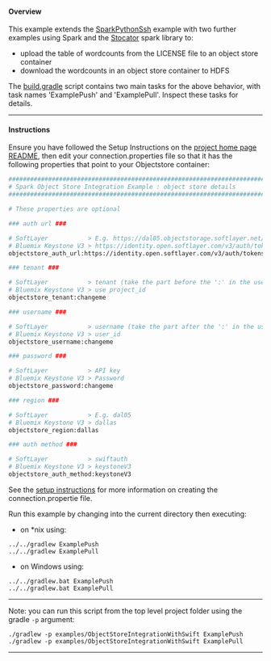 #### Overview

This example extends the [SparkPythonSsh](../SparkPythonSsh) example with two further examples using Spark and the  [Stocator](https://github.com/SparkTC/stocator) spark library to:

- upload the table of wordcounts from the LICENSE file to an object store container
- download the wordcounts in an object store container to HDFS

The [build.gradle](./build.gradle) script contains two main tasks for the above behavior, with task names 'ExamplePush' and 'ExamplePull'.  Inspect these tasks for details.

*********************************************************************
#### Instructions

Ensure you have followed the Setup Instructions on the [project home page README](https://github.com/snowch/biginsight-examples), then edit your connection.properties file so that it has the following properties that point to your Objectstore container:

```bash
################################################################################
# Spark Object Store Integration Example : object store details
################################################################################

# These properties are optional

### auth url ###

# SoftLayer           > E.g. https://dal05.objectstorage.softlayer.net/auth/v1.0/
# Bluemix Keystone V3 > https://identity.open.softlayer.com/v3/auth/tokens
objectstore_auth_url:https://identity.open.softlayer.com/v3/auth/tokens

### tenant ###

# SoftLayer           > tenant (take the part before the ':' in the username in account credentials) 
# Bluemix Keystone V3 > use project_id
objectstore_tenant:changeme

### username ###

# SoftLayer           > username (take the part after the ':' in the username in account credentials) 
# Bluemix Keystone V3 > user_id
objectstore_username:changeme

### password ###

# SoftLayer           > API key
# Bluemix Keystone V3 > Password
objectstore_password:changeme

### region ###

# SoftLayer           > E.g. dal05
# Bluemix Keystone V3 > dallas
objectstore_region:dallas

### auth method ###

# SoftLayer           > swiftauth
# Bluemix Keystone V3 > keystoneV3
objectstore_auth_method:keystoneV3
```

See the [setup instructions](https://github.com/snowch/biginsight-examples) for more information on creating the connection.propertie file.

Run this example by changing into the current directory then executing:

- on *nix using:

```
../../gradlew ExamplePush
../../gradlew ExamplePull
```

- on Windows using:

```
../../gradlew.bat ExamplePush
../../gradlew.bat ExamplePull
```

*********************************************************************

Note: you can run this script from the top level project folder using the gradle `-p` argument:

```
./gradlew -p examples/ObjectStoreIntegrationWithSwift ExamplePush
./gradlew -p examples/ObjectStoreIntegrationWithSwift ExamplePull
```

*********************************************************************

